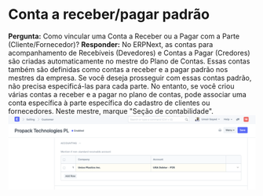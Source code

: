 # Conta a receber/pagar padrão


  
**Pergunta:**
 Como vincular uma Conta a Receber ou a Pagar com a Parte (Cliente/Fornecedor)?
**Responder:**
No ERPNext, as contas para acompanhamento de Recebíveis (Devedores) e Contas a Pagar (Credores) são criadas automaticamente no mestre do Plano de Contas. Essas contas também são definidas como contas a receber e a pagar padrão nos mestres da empresa. Se você deseja prosseguir com essas contas padrão, não precisa especificá-las para cada parte.
No entanto, se você criou várias contas a receber e a pagar no plano de contas, pode associar uma conta específica à parte específica do cadastro de clientes ou fornecedores. Neste mestre, marque "Seção de contabilidade".
![](/files/fdU3NeQ.png)